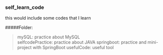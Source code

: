 ### self_learn_code
this would include some codes that I learn

#####Folder:  
>mySQL: practice about MySQL  
>selfcodePractice: practice about JAVA
>springboot: practice and mini-project with SpringBoot
>usefulCode: useful tool
